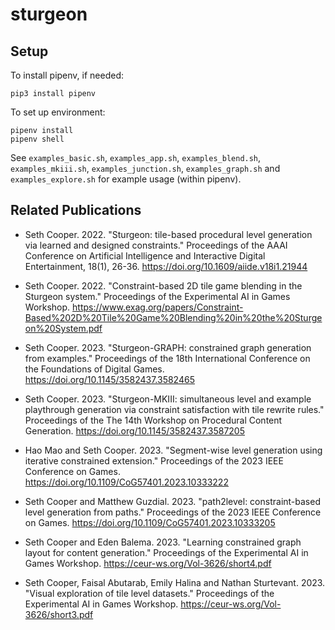 # sturgeon

## Setup

To install pipenv, if needed:
```
pip3 install pipenv
```

To set up environment:
```
pipenv install
pipenv shell
```

See `examples_basic.sh`, `examples_app.sh`, `examples_blend.sh`, `examples_mkiii.sh`, `examples_junction.sh`, `examples_graph.sh` and `examples_explore.sh` for example usage (within pipenv).

## Related Publications

* Seth Cooper. 2022. "Sturgeon: tile-based procedural level generation via learned and designed constraints." Proceedings of the AAAI Conference on Artificial Intelligence and Interactive Digital Entertainment, 18(1), 26-36. https://doi.org/10.1609/aiide.v18i1.21944

* Seth Cooper. 2022. "Constraint-based 2D tile game blending in the Sturgeon system." Proceedings of the Experimental AI in Games Workshop. https://www.exag.org/papers/Constraint-Based%202D%20Tile%20Game%20Blending%20in%20the%20Sturgeon%20System.pdf

* Seth Cooper. 2023. "Sturgeon-GRAPH: constrained graph generation from examples." Proceedings of the 18th International Conference on the Foundations of Digital Games. https://doi.org/10.1145/3582437.3582465

* Seth Cooper. 2023. "Sturgeon-MKIII: simultaneous level and example playthrough generation via constraint satisfaction with tile rewrite rules." Proceedings of the The 14th Workshop on Procedural Content Generation. https://doi.org/10.1145/3582437.3587205

* Hao Mao and Seth Cooper. 2023. "Segment-wise level generation using iterative constrained extension." Proceedings of the 2023 IEEE Conference on Games. https://doi.org/10.1109/CoG57401.2023.10333222

* Seth Cooper and Matthew Guzdial. 2023. "path2level: constraint-based level generation from paths." Proceedings of the 2023 IEEE Conference on Games. https://doi.org/10.1109/CoG57401.2023.10333205

* Seth Cooper and Eden Balema. 2023. "Learning constrained graph layout for content generation." Proceedings of the Experimental AI in Games Workshop. https://ceur-ws.org/Vol-3626/short4.pdf

* Seth Cooper, Faisal Abutarab, Emily Halina and Nathan Sturtevant. 2023. "Visual exploration of tile level datasets." Proceedings of the Experimental AI in Games Workshop. https://ceur-ws.org/Vol-3626/short3.pdf
